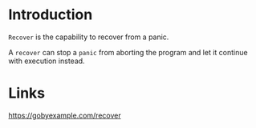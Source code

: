 # Introduction
`Recover` is the capability to recover from a panic. 

A `recover` can stop a `panic` from aborting the program and let it continue with execution instead.

# Links
https://gobyexample.com/recover